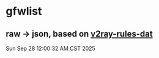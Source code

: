 # gfwlist
## raw -> json, based on [v2ray-rules-dat](https://github.com/Loyalsoldier/v2ray-rules-dat)
Sun Sep 28 12:00:32 AM CST 2025

